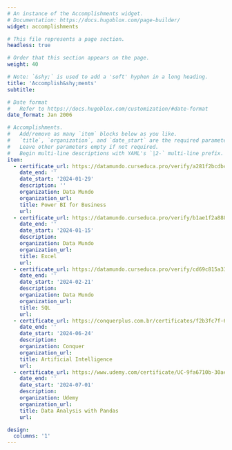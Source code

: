 ```yaml
---
# An instance of the Accomplishments widget.
# Documentation: https://docs.hugoblox.com/page-builder/
widget: accomplishments

# This file represents a page section.
headless: true

# Order that this section appears on the page.
weight: 40

# Note: `&shy;` is used to add a 'soft' hyphen in a long heading.
title: 'Accomplish&shy;ments'
subtitle:

# Date format
#   Refer to https://docs.hugoblox.com/customization/#date-format
date_format: Jan 2006

# Accomplishments.
#   Add/remove as many `item` blocks below as you like.
#   `title`, `organization`, and `date_start` are the required parameters.
#   Leave other parameters empty if not required.
#   Begin multi-line descriptions with YAML's `|2-` multi-line prefix.
item:
  - certificate_url: https://datamundo.curseduca.pro/verify/a281f2bcdbcb94615213186fd5656c1486748dee
    date_end: ''
    date_start: '2024-01-29'
    description: ''
    organization: Data Mundo
    organization_url: 
    title: Power BI for Business
    url: 
  - certificate_url: https://datamundo.curseduca.pro/verify/b1ae1f2a8889e687ccb3b6ccfa047fa8dcb4ee91
    date_end: ''
    date_start: '2024-01-15'
    description: 
    organization: Data Mundo
    organization_url: 
    title: Excel
    url: 
  - certificate_url: https://datamundo.curseduca.pro/verify/cd69c815a33241cd836b8390e2e0cffafe3db5ad
    date_end: ''
    date_start: '2024-02-21'
    description: 
    organization: Data Mundo
    organization_url: 
    title: SQL
    url:
  - certificate_url: https://conquerplus.com.br/certificates/f2b3fc7f-669c-42e6-9428-f5b838fe8df6
    date_end: ''
    date_start: '2024-06-24'
    description: 
    organization: Conquer
    organization_url: 
    title: Artificial Intelligence
    url:
  - certificate_url: https://www.udemy.com/certificate/UC-9fa6710b-30ae-43bc-b62f-4ea59a23520a/
    date_end: ''
    date_start: '2024-07-01'
    description: 
    organization: Udemy
    organization_url: 
    title: Data Analysis with Pandas
    url:    

design:
  columns: '1'
---
```

